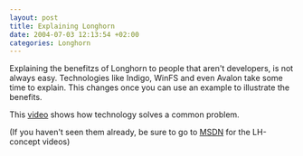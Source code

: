 ```yaml
---
layout: post
title: Explaining Longhorn
date: 2004-07-03 12:13:54 +02:00
categories: Longhorn
---
```

<P>Explaining the benefitzs of Longhorn to people that aren't developers, is not always easy. Technologies like Indigo, WinFS and even Avalon take some time to explain. This changes once you can use an example to illustrate the benefits.</P>
<P>This <A href="http://zdnet.com.com/1606-2-5234982.html">video</A> shows how technology solves a common problem.</P>
<P>(If you haven't seen them already, be sure to go to <A href="http://msdn.microsoft.com/Longhorn/productinfo/conceptvid/default.aspx">MSDN</A> for the LH-concept videos)</P>